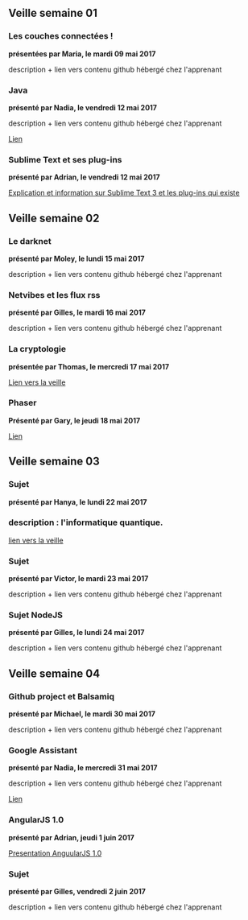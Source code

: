 ## Veille semaine 01

### Les couches connectées !
**présentées par Maria, le mardi 09 mai 2017**

description + lien vers contenu github hébergé chez l'apprenant

### Java 
**présenté par Nadia, le vendredi 12 mai 2017**

description + lien vers contenu github hébergé chez l'apprenant

[Lien](https://github.com/nadiabena/Veilles-Technologiques/blob/master/Java.pptx)
### Sublime Text et ses plug-ins

**présenté par Adrian, le vendredi 12 mai 2017**

[Explication et information sur Sublime Text 3 et les plug-ins qui existe](https://zochowski.github.io/Becode/Veilles/Sublime_text_3_and_Plugins/)

## Veille semaine 02

### Le darknet
**présenté par Moley, le lundi 15 mai 2017**

description + lien vers contenu github hébergé chez l'apprenant

### Netvibes et les flux rss
**présenté par Gilles, le mardi 16 mai 2017**

description + lien vers contenu github hébergé chez l'apprenant

### La cryptologie
**présentée par Thomas, le mercredi 17 mai 2017**

[Lien vers la veille](https://drive.google.com/drive/folders/0B3tpQzXctu60dnNta2hmUHpFdjg?usp=sharing)

### Phaser
**Présenté par Gary, le jeudi 18 mai 2017**

[Lien](https://github.com/GaryLuypaert/Veilles-Technologiques)


## Veille semaine 03

### Sujet
**présenté par Hanya, le lundi 22 mai 2017**

### description : l'informatique quantique.
[lien vers la veille](https://github.com/anya75/veille-technologique.git)

### Sujet
**présenté par Victor, le mardi 23 mai 2017**
   
description + lien vers contenu github hébergé chez l'apprenant  

### Sujet NodeJS
**présenté par Gilles, le lundi 24 mai 2017**  
  
description + lien vers contenu github hébergé chez l'apprenant       
    
## Veille semaine 04  
  
### Github project et Balsamiq  
**présenté par Michael, le mardi 30 mai 2017**  

description + lien vers contenu github hébergé chez l'apprenant  
  
### Google Assistant  
**présenté par Nadia, le mercredi 31 mai 2017**  
  
description + lien vers contenu github hébergé chez l'apprenant  

[Lien](https://github.com/nadiabena/Veilles-Technologiques/blob/master/google_assistant.odp)
  
### AngularJS 1.0  
**présenté par Adrian, jeudi 1 juin 2017**  
  
[Presentation AnguularJS 1.0](https://github.com/Zochowski/Becode/blob/master/Veilles/AngularJS_1.0/PowerPoint_Presentation.pdf)
  
### Sujet  
**présenté par Gilles, vendredi 2 juin 2017**  

description + lien vers contenu github hébergé chez l'apprenant
